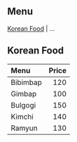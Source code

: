 ## Menu

[Korean Food](#korean-food) | ...

## Korean Food
|  Menu     | Price   |
|:----------|--------:|
| Bibimbap  | 120     |
| Gimbap    | 100     |
| Bulgogi   | 150     |
| Kimchi    | 140     |
| Ramyun    | 130     |
